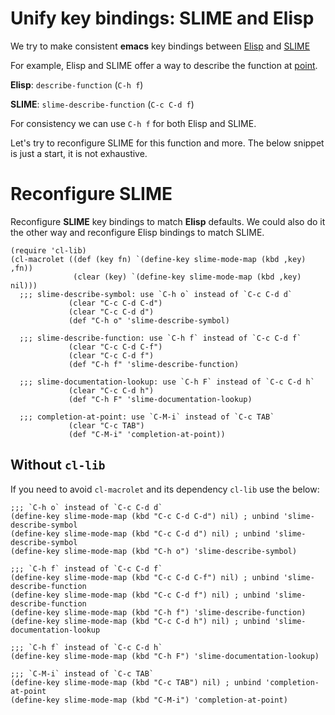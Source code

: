 # Unify key bindings: SLIME and Elisp

We try to make consistent **emacs** key bindings between
[Elisp](https://www.gnu.org/software/emacs/manual/html_node/eintr/Preface.html
"Emacs Lisp (Elisp)") and [SLIME](https://slime.common-lisp.dev/ "Emacs mode for
Common Lisp.")

For example, Elisp and SLIME offer a way to describe the function at
[point](https://www.gnu.org/software/emacs/manual/html_node/emacs/Point.html
"Emacs point.").

**Elisp**: `describe-function`  (`C-h f`)

**SLIME**: `slime-describe-function` (`C-c C-d f`)

For consistency we can use `C-h f` for both Elisp and SLIME.

Let's try to reconfigure SLIME for this function and more. The below snippet is
just a start, it is not exhaustive.

# Reconfigure SLIME

Reconfigure **SLIME** key bindings to match **Elisp** defaults. We could also do
it the other way and reconfigure Elisp bindings to match SLIME.

```elisp
(require 'cl-lib)
(cl-macrolet ((def (key fn) `(define-key slime-mode-map (kbd ,key) ,fn))
              (clear (key) `(define-key slime-mode-map (kbd ,key) nil)))
  ;;; slime-describe-symbol: use `C-h o` instead of `C-c C-d d`
             (clear "C-c C-d C-d")
             (clear "C-c C-d d")
             (def "C-h o" 'slime-describe-symbol)

  ;;; slime-describe-function: use `C-h f` instead of `C-c C-d f`
             (clear "C-c C-d C-f")
             (clear "C-c C-d f")
             (def "C-h f" 'slime-describe-function)

  ;;; slime-documentation-lookup: use `C-h F` instead of `C-c C-d h`
             (clear "C-c C-d h")
             (def "C-h F" 'slime-documentation-lookup)

  ;;; completion-at-point: use `C-M-i` instead of `C-c TAB`
             (clear "C-c TAB")
             (def "C-M-i" 'completion-at-point))
```

## Without `cl-lib`

If you need to avoid `cl-macrolet` and its dependency `cl-lib` use the below:

```elisp
;;; `C-h o` instead of `C-c C-d d`
(define-key slime-mode-map (kbd "C-c C-d C-d") nil) ; unbind 'slime-describe-symbol
(define-key slime-mode-map (kbd "C-c C-d d") nil) ; unbind 'slime-describe-symbol
(define-key slime-mode-map (kbd "C-h o") 'slime-describe-symbol)

;;; `C-h f` instead of `C-c C-d f`
(define-key slime-mode-map (kbd "C-c C-d C-f") nil) ; unbind 'slime-describe-function
(define-key slime-mode-map (kbd "C-c C-d f") nil) ; unbind 'slime-describe-function
(define-key slime-mode-map (kbd "C-h f") 'slime-describe-function)
(define-key slime-mode-map (kbd "C-c C-d h") nil) ; unbind 'slime-documentation-lookup

;;; `C-h f` instead of `C-c C-d h`
(define-key slime-mode-map (kbd "C-h F") 'slime-documentation-lookup)

;;; `C-M-i` instead of `C-c TAB`
(define-key slime-mode-map (kbd "C-c TAB") nil) ; unbind 'completion-at-point
(define-key slime-mode-map (kbd "C-M-i") 'completion-at-point)
```
